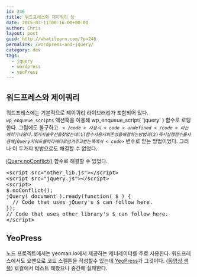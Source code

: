 ```yaml
---
id: 246
title: 워드프레스와 제이쿼리 등
date: 2015-03-11T00:16:00+00:00
author: Chris
layout: post
guid: http://whatilearn.com/?p=246
permalink: /wordpress-and-jquery/
category: dev
tags:
  - jquery
  - wordpress
  - yeoPress
---
```

<h2>워드프레스와 제이쿼리</h2>

워드프레스에는 기본적으로 제이쿼리 라이브러리가 포함되어 있다. <code>wp_enqueue_scripts</code> 액션훅을 이용해 wp_enqueue_script( 'jquery' ) 함수로 로딩한다. 그럼에도 불구하고 <code>$</code> 사용시 <code>undefined</code>라는 에러가 나왔다. 몇가지 솔루션을 찾았는데 (1) 함수 사용시 의존성을 해결하는 방법과 (2) 즉시 실행함수를 사용해 jQuery 키워드를 파라매터로 넘겨주고 받는 쪽에서 <code>$</code> 변수로 받는 방법이었다. 그러나 이 두가지 방법으로도 해결할 수 없었다.

<a href="http://api.jquery.com/jQuery.noConflict/">jQuery.noConflict()</a> 함수로 해결할 수 있었다.

<pre class="lang:js decode:true ">&lt;script src="other_lib.js"&gt;&lt;/script&gt;
&lt;script src="jquery.js"&gt;&lt;/script&gt;
&lt;script&gt;
$.noConflict();
jQuery( document ).ready(function( $ ) {
  // Code that uses jQuery's $ can follow here.
});
// Code that uses other library's $ can follow here.
&lt;/script&gt;</pre>

<h2>YeoPress</h2>

노드 프로젝트에서는 yeoman.io에서 제공하는 제너레이터를 주로 사용한다. 워드프레스에서도 요맨으로 코드 스켈톤을 작성할수 있는데 <a href="https://github.com/wesleytodd/YeoPress">YeoPress</a>가 그것이다. (<a href="https://www.youtube.com/watch?v=WSG0P5VpSUk">동영상 샘플</a>) 로컬에서 테스트 해봤으나 중간에 실패한다.